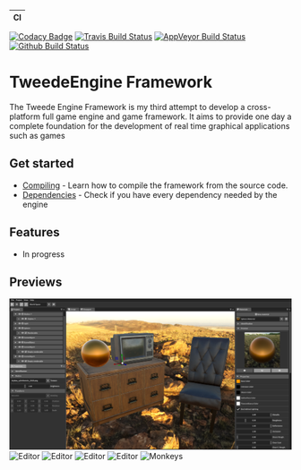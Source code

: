 | CI            |
| ------------- |
[![Codacy Badge](https://api.codacy.com/project/badge/Grade/17a1a070180f49eebd0538531cba1cf6)](https://app.codacy.com/manual/fabsgc/TweedeEngine?utm_source=github.com&utm_medium=referral&utm_content=fabsgc/TweedeEngine&utm_campaign=Badge_Grade_Dashboard) [![Travis Build Status](https://travis-ci.org/fabsgc/TweedeEngine.svg?branch=master)](https://travis-ci.org/fabsgc/TweedeEngine) [![AppVeyor Build Status](https://ci.appveyor.com/api/projects/status/github/fabsgc/TweedeEngine?branch=master&svg=true)](https://ci.appveyor.com/project/fabsgc/tweedeengine) [![Github Build Status](https://github.com/fabsgc/TweedeEngine/actions/workflows/build.yml/badge.svg)](https://github.com/fabsgc/TweedeEngine/actions/workflows/build.yml)

# TweedeEngine Framework

The Tweede Engine Framework is my third attempt to develop a cross-platform full game engine and game framework. It aims to provide one day a complete foundation for the development of real time graphical applications such as games

## Get started
* [Compiling](Documentation/Compiling.md) - Learn how to compile the framework from the source code. 
* [Dependencies](Documentation/Dependencies.md) - Check if you have every dependency needed by the engine

## Features

* In progress

## Previews

![Editor](Documentation/sample-pbr.png)
![Editor](Documentation/sample-editor-inn.png)
![Editor](Documentation/sample-script-editor.png)
![Editor](Documentation/sample-animation.png)
![Editor](Documentation/sample-parallax-occlusion-mapping.png)
![Monkeys](Documentation/sample-sponza-night.png)

